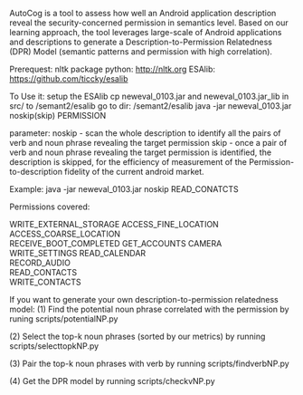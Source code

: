 AutoCog is a tool to assess how well an Android application description reveal the security-concerned permission in semantics level. Based on our learning approach, the tool leverages large-scale of Android applications and descriptions to generate a Description-to-Permission Relatedness (DPR) Model (semantic patterns and permission with high correlation). 

Prerequest:
nltk package python: http://nltk.org
ESAlib: https://github.com/ticcky/esalib

To Use it:
setup the ESAlib
cp neweval_0103.jar and neweval_0103.jar_lib in src/ to /semant2/esalib
go to dir: /semant2/esalib
java -jar neweval_0103.jar noskip(skip) PERMISSION

parameter: noskip - scan the whole description to identify all the pairs of verb and noun phrase revealing the target permission
	     skip - once a pair of verb and noun phrase revealing the target permission is identified, the description is skipped, for the efficiency of measurement of the Permission-to-description fidelity of the current android market.

Example: java -jar neweval_0103.jar noskip READ_CONATCTS


Permissions covered:

WRITE_EXTERNAL_STORAGE
ACCESS_FINE_LOCATION 
ACCESS_COARSE_LOCATION  
RECEIVE_BOOT_COMPLETED
GET_ACCOUNTS
CAMERA    
WRITE_SETTINGS
READ_CALENDAR           
RECORD_AUDIO            
READ_CONTACTS                                         
WRITE_CONTACTS


If you want to generate your own description-to-permission relatedness model:
(1) Find the potential noun phrase correlated with the permission by runing scripts/potentialNP.py

(2) Select the top-k noun phrases (sorted by our metrics) by running scripts/selecttopkNP.py

(3) Pair the top-k noun phrases with verb by running scripts/findverbNP.py

(4) Get the DPR model by running scripts/checkvNP.py

